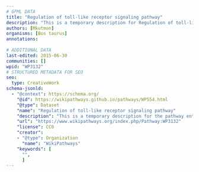 ```yaml
---
# GPML DATA
title: "Regulation of toll-like receptor signaling pathway"
description: "This is a temporary description for Regulation of toll-like receptor signaling pathway"
authors: [Mkutmon]
organisms: [Bos taurus]
annotations:
  
# ADDITIONAL DATA
last-edited: 2015-06-30
communities: []
wpid: "WP3132"
# STRUCTURED METADATA FOR SEO
seo:
  type: CreativeWork
schema-jsonld:
  - "@context": https://schema.org/
    "@id": https://wikipathways.github.io/pathways/WP554.html
    "@type": Dataset
    "name": "Regulation of toll-like receptor signaling pathway"
    "description": "This is a temporary description for the pathway entitled: Regulation of toll-like receptor signaling pathway"
    "url": "https://www.wikipathways.org/index.php/Pathway:WP3132"
    "license": CC0
    "creator":
    - "@type": Organization
      "name": "WikiPathways"
    "keywords": [
      "",
      ]
---
```

